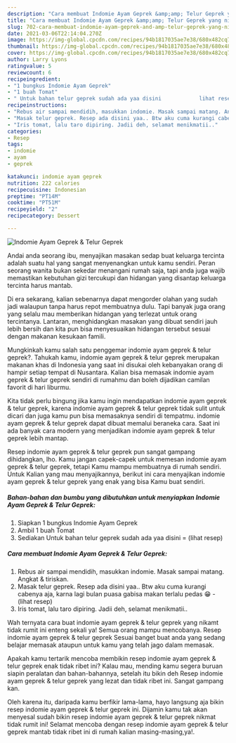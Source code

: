 ```yaml
---
description: "Cara membuat Indomie Ayam Geprek &amp;amp; Telur Geprek yang nikmat Untuk Jualan"
title: "Cara membuat Indomie Ayam Geprek &amp;amp; Telur Geprek yang nikmat Untuk Jualan"
slug: 702-cara-membuat-indomie-ayam-geprek-and-amp-telur-geprek-yang-nikmat-untuk-jualan
date: 2021-03-06T22:14:04.270Z
image: https://img-global.cpcdn.com/recipes/94b1817035ae7e38/680x482cq70/indomie-ayam-geprek-telur-geprek-foto-resep-utama.jpg
thumbnail: https://img-global.cpcdn.com/recipes/94b1817035ae7e38/680x482cq70/indomie-ayam-geprek-telur-geprek-foto-resep-utama.jpg
cover: https://img-global.cpcdn.com/recipes/94b1817035ae7e38/680x482cq70/indomie-ayam-geprek-telur-geprek-foto-resep-utama.jpg
author: Larry Lyons
ratingvalue: 5
reviewcount: 6
recipeingredient:
- "1 bungkus Indomie Ayam Geprek"
- "1 buah Tomat"
- " Untuk bahan telur geprek sudah ada yaa disini            lihat resep"
recipeinstructions:
- "Rebus air sampai mendidih, masukkan indomie. Masak sampai matang. Angkat &amp; tiriskan."
- "Masak telur geprek. Resep ada disini yaa.. Btw aku cuma kurangi cabenya aja, karna lagi bulan puasa gabisa makan terlalu pedas 😁           (lihat resep)"
- "Iris tomat, lalu taro dipiring. Jadii deh, selamat menikmatii.."
categories:
- Resep
tags:
- indomie
- ayam
- geprek

katakunci: indomie ayam geprek 
nutrition: 222 calories
recipecuisine: Indonesian
preptime: "PT14M"
cooktime: "PT51M"
recipeyield: "2"
recipecategory: Dessert

---
```



![Indomie Ayam Geprek &amp; Telur Geprek](https://img-global.cpcdn.com/recipes/94b1817035ae7e38/680x482cq70/indomie-ayam-geprek-telur-geprek-foto-resep-utama.jpg)

Andai anda seorang ibu, menyajikan masakan sedap buat keluarga tercinta adalah suatu hal yang sangat menyenangkan untuk kamu sendiri. Peran seorang  wanita bukan sekedar menangani rumah saja, tapi anda juga wajib memastikan kebutuhan gizi tercukupi dan hidangan yang disantap keluarga tercinta harus mantab.

Di era  sekarang, kalian sebenarnya dapat mengorder olahan yang sudah jadi walaupun tanpa harus repot membuatnya dulu. Tapi banyak juga orang yang selalu mau memberikan hidangan yang terlezat untuk orang tercintanya. Lantaran, menghidangkan masakan yang dibuat sendiri jauh lebih bersih dan kita pun bisa menyesuaikan hidangan tersebut sesuai dengan makanan kesukaan famili. 



Mungkinkah kamu salah satu penggemar indomie ayam geprek &amp; telur geprek?. Tahukah kamu, indomie ayam geprek &amp; telur geprek merupakan makanan khas di Indonesia yang saat ini disukai oleh kebanyakan orang di hampir setiap tempat di Nusantara. Kalian bisa memasak indomie ayam geprek &amp; telur geprek sendiri di rumahmu dan boleh dijadikan camilan favorit di hari liburmu.

Kita tidak perlu bingung jika kamu ingin mendapatkan indomie ayam geprek &amp; telur geprek, karena indomie ayam geprek &amp; telur geprek tidak sulit untuk dicari dan juga kamu pun bisa memasaknya sendiri di tempatmu. indomie ayam geprek &amp; telur geprek dapat dibuat memalui beraneka cara. Saat ini ada banyak cara modern yang menjadikan indomie ayam geprek &amp; telur geprek lebih mantap.

Resep indomie ayam geprek &amp; telur geprek pun sangat gampang dihidangkan, lho. Kamu jangan capek-capek untuk memesan indomie ayam geprek &amp; telur geprek, tetapi Kamu mampu membuatnya di rumah sendiri. Untuk Kalian yang mau menyajikannya, berikut ini cara menyajikan indomie ayam geprek &amp; telur geprek yang enak yang bisa Kamu buat sendiri.

<!--inarticleads1-->

##### Bahan-bahan dan bumbu yang dibutuhkan untuk menyiapkan Indomie Ayam Geprek &amp; Telur Geprek:

1. Siapkan 1 bungkus Indomie Ayam Geprek
1. Ambil 1 buah Tomat
1. Sediakan  Untuk bahan telur geprek sudah ada yaa disini =           (lihat resep)




<!--inarticleads2-->

##### Cara membuat Indomie Ayam Geprek &amp; Telur Geprek:

1. Rebus air sampai mendidih, masukkan indomie. Masak sampai matang. Angkat &amp; tiriskan.
1. Masak telur geprek. Resep ada disini yaa.. Btw aku cuma kurangi cabenya aja, karna lagi bulan puasa gabisa makan terlalu pedas 😁 -           (lihat resep)
1. Iris tomat, lalu taro dipiring. Jadii deh, selamat menikmatii..




Wah ternyata cara buat indomie ayam geprek &amp; telur geprek yang nikamt tidak rumit ini enteng sekali ya! Semua orang mampu mencobanya. Resep indomie ayam geprek &amp; telur geprek Sesuai banget buat anda yang sedang belajar memasak ataupun untuk kamu yang telah jago dalam memasak.

Apakah kamu tertarik mencoba membikin resep indomie ayam geprek &amp; telur geprek enak tidak ribet ini? Kalau mau, mending kamu segera buruan siapin peralatan dan bahan-bahannya, setelah itu bikin deh Resep indomie ayam geprek &amp; telur geprek yang lezat dan tidak ribet ini. Sangat gampang kan. 

Oleh karena itu, daripada kamu berfikir lama-lama, hayo langsung aja bikin resep indomie ayam geprek &amp; telur geprek ini. Dijamin kamu tak akan menyesal sudah bikin resep indomie ayam geprek &amp; telur geprek nikmat tidak rumit ini! Selamat mencoba dengan resep indomie ayam geprek &amp; telur geprek mantab tidak ribet ini di rumah kalian masing-masing,ya!.

